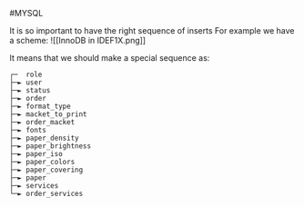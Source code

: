 #MYSQL 

It is so important to have the right sequence of inserts
For example we have a scheme:
![[InnoDB in IDEF1X.png]]

It means that we should make a special sequence as:
```code
┌─  role
├─► user
├─► status
├─► order
├─► format_type
├─► macket_to_print
├─► order_macket
├─► fonts
├─► paper_density
├─► paper_brightness
├─► paper_iso
├─► paper_colors
├─► paper_covering
├─► paper
├─► services
└─► order_services
```